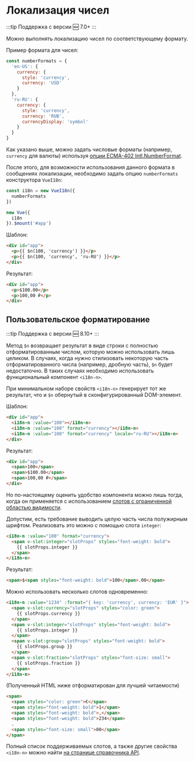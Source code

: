 # Локализация чисел

:::tip Поддержка с версии
:new: 7.0+
:::

Можно выполнять локализацию чисел по соответствующему формату.

Пример формата для чисел:

```js
const numberFormats = {
  'en-US': {
    currency: {
      style: 'currency',
      currency: 'USD'
    }
  },
  'ru-RU': {
    currency: {
      style: 'currency',
      currency: 'RUB',
      currencyDisplay: 'symbol'
    }
  }
}
```

Как указано выше, можно задать числовые форматы (например, `currency` для валюты) используя [опции ECMA-402 Intl.NumberFormat](https://developer.mozilla.org/en-US/docs/Web/JavaScript/Reference/Global_Objects/NumberFormat).

После этого, для возможности использования данного формата в сообщениях локализации, необходимо задать опцию `numberFormats` конструктора `VueI18n`:

```js
const i18n = new VueI18n({
  numberFormats
})

new Vue({
  i18n
}).$mount('#app')
```

Шаблон:

```html
<div id="app">
  <p>{{ $n(100, 'currency') }}</p>
  <p>{{ $n(100, 'currency', 'ru-RU') }}</p>
</div>
```

Результат:

```html
<div id="app">
  <p>$100.00</p>
  <p>100,00 ₽</p>
</div>
```

## Пользовательское форматирование

:::tip Поддержка с версии
:new: 8.10+
:::

Метод `$n` возвращает результат в виде строки с полностью отформатированным числом, которую можно использовать лишь целиком. В случаях, когда нужно стилизовать некоторую часть отформатированного числа (например, дробную часть), `$n` будет недостаточно. В таких случаях необходимо использовать функциональный компонент `<i18n-n>`.

При минимальном наборе свойств `<i18n-n>` генерирует тот же результат, что и `$n` обернутый в сконфигурированный DOM-элемент.

Шаблон:

```html
<div id="app">
  <i18n-n :value="100"></i18n-n>
  <i18n-n :value="100" format="currency"></i18n-n>
  <i18n-n :value="100" format="currency" locale="ru-RU"></i18n-n>
</div>
```

Результат:

```html
<div id="app">
  <span>100</span>
  <span>$100.00</span>
  <span>100,00 ₽</span>
</div>
```

Но по-настоящему оценить удобство компонента можно лишь тогда, когда он применяется с использованием [слотов с ограниченной областью видимости](https://ru.vuejs.org/v2/guide/components-slots.html#%D0%A1%D0%BB%D0%BE%D1%82%D1%8B-%D1%81-%D0%BE%D0%B3%D1%80%D0%B0%D0%BD%D0%B8%D1%87%D0%B5%D0%BD%D0%BD%D0%BE%D0%B9-%D0%BE%D0%B1%D0%BB%D0%B0%D1%81%D1%82%D1%8C%D1%8E-%D0%B2%D0%B8%D0%B4%D0%B8%D0%BC%D0%BE%D1%81%D1%82%D0%B8).

Допустим, есть требование выводить целую часть числа полужирным шрифтом. Реализовать это можно с помощью слота `integer`:

```html
<i18n-n :value="100" format="currency">
  <span v-slot:integer="slotProps" styles="font-weight: bold">
    {{ slotProps.integer }}
  </span>
</i18n-n>
```

Результат:

```html
<span>$<span styles="font-weight: bold">100</span>.00</span>
```

Можно использовать несколько слотов одновременно:

```html
<i18n-n :value="1234" :format="{ key: 'currency', currency: 'EUR' }">
  <span v-slot:currency="slotProps" styles="color: green">
    {{ slotProps.currency }}
  </span>
  <span v-slot:integer="slotProps" styles="font-weight: bold">
    {{ slotProps.integer }}
  </span>
  <span v-slot:group="slotProps" styles="font-weight: bold">
    {{ slotProps.group }}
  </span>
  <span v-slot:fraction="slotProps" styles="font-size: small">
    {{ slotProps.fraction }}
  </span>
</i18n-n>
```

(Полученный HTML ниже отформатирован для лучшей читаемости)

```html
<span>
  <span styles="color: green">€</span>
  <span styles="font-weight: bold">1</span>
  <span styles="font-weight: bold">,</span>
  <span styles="font-weight: bold">234</span>
  .
  <span styles="font-size: small">00</span>
</span>
```

Полный список поддерживаемых слотов, а также другие свойства `<i18n-n>` можно найти [на странице справочника API](../api/readme.md#i18n-n-functional-component).

